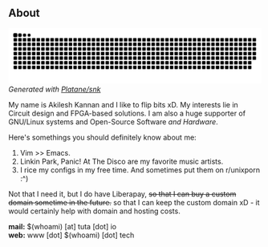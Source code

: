 About
-----

![contribution-graph-snake](https://raw.githubusercontent.com/aklsh/aklsh/output/github-contribution-grid-snake.svg)  
_Generated with [Platane/snk](https://github.com/Platane/snk)_

My name is Akilesh Kannan and I like to flip bits xD. My interests lie in Circuit design and FPGA-based solutions.
I am also a huge supporter of GNU/Linux systems and Open-Source Software _and Hardware_.

Here's somethings you should definitely know about me:

1. Vim >> Emacs.
3. Linkin Park, Panic! At The Disco are my favorite music artists.
4. I rice my configs in my free time. And sometimes put them on r/unixporn :^)

Not that I need it, but I do have Liberapay, <s>so that I can buy a custom domain sometime in the future.</s> so that I can keep the custom domain xD - it would certainly help with domain and hosting costs.

**mail:** $(whoami) [at] tuta [dot] io  
**web:** www [dot] $(whoami) [dot] tech
